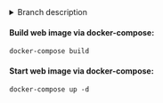 <details>
<summary>Branch description</summary>
This repository implements a TODO list.
The frontend is implemented on a custom build of Webpack with Typescript & React & Redux & Redux-Saga.
The backend is implemented in NodeJS with framework NestJS and Typescript.
Docker was used to develop and run the application.
</details>



#### Build web image via docker-compose:
```
docker-compose build
```

#### Start web image via docker-compose:
```
docker-compose up -d
